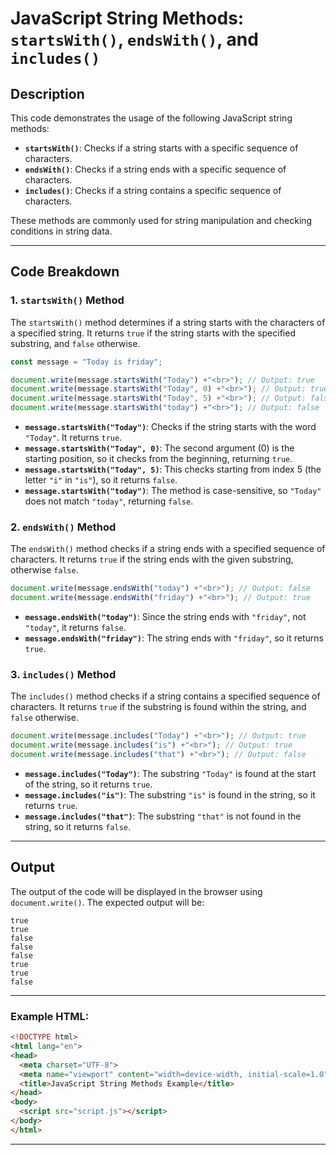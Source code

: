# JavaScript String Methods: `startsWith()`, `endsWith()`, and `includes()`

## Description

This code demonstrates the usage of the following JavaScript string methods:
- **`startsWith()`**: Checks if a string starts with a specific sequence of characters.
- **`endsWith()`**: Checks if a string ends with a specific sequence of characters.
- **`includes()`**: Checks if a string contains a specific sequence of characters.

These methods are commonly used for string manipulation and checking conditions in string data.

---

## Code Breakdown

### 1. **`startsWith()` Method**
The `startsWith()` method determines if a string starts with the characters of a specified string. It returns `true` if the string starts with the specified substring, and `false` otherwise.

```javascript
const message = "Today is friday";

document.write(message.startsWith("Today") +"<br>"); // Output: true
document.write(message.startsWith("Today", 0) +"<br>"); // Output: true
document.write(message.startsWith("Today", 5) +"<br>"); // Output: false
document.write(message.startsWith("today") +"<br>"); // Output: false
```

- **`message.startsWith("Today")`**: Checks if the string starts with the word `"Today"`. It returns `true`.
- **`message.startsWith("Today", 0)`**: The second argument (0) is the starting position, so it checks from the beginning, returning `true`.
- **`message.startsWith("Today", 5)`**: This checks starting from index 5 (the letter `"i"` in `"is"`), so it returns `false`.
- **`message.startsWith("today")`**: The method is case-sensitive, so `"Today"` does not match `"today"`, returning `false`.

### 2. **`endsWith()` Method**
The `endsWith()` method checks if a string ends with a specified sequence of characters. It returns `true` if the string ends with the given substring, otherwise `false`.

```javascript
document.write(message.endsWith("today") +"<br>"); // Output: false
document.write(message.endsWith("friday") +"<br>"); // Output: true
```

- **`message.endsWith("today")`**: Since the string ends with `"friday"`, not `"today"`, it returns `false`.
- **`message.endsWith("friday")`**: The string ends with `"friday"`, so it returns `true`.

### 3. **`includes()` Method**
The `includes()` method checks if a string contains a specified sequence of characters. It returns `true` if the substring is found within the string, and `false` otherwise.

```javascript
document.write(message.includes("Today") +"<br>"); // Output: true
document.write(message.includes("is") +"<br>"); // Output: true
document.write(message.includes("that") +"<br>"); // Output: false
```

- **`message.includes("Today")`**: The substring `"Today"` is found at the start of the string, so it returns `true`.
- **`message.includes("is")`**: The substring `"is"` is found in the string, so it returns `true`.
- **`message.includes("that")`**: The substring `"that"` is not found in the string, so it returns `false`.

---

## Output

The output of the code will be displayed in the browser using `document.write()`. The expected output will be:

```
true
true
false
false
false
true
true
false
```

---

### Example HTML:

```html
<!DOCTYPE html>
<html lang="en">
<head>
  <meta charset="UTF-8">
  <meta name="viewport" content="width=device-width, initial-scale=1.0">
  <title>JavaScript String Methods Example</title>
</head>
<body>
  <script src="script.js"></script>
</body>
</html>
```

---

